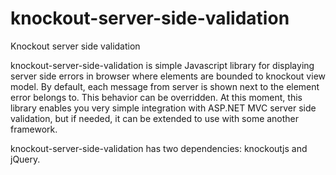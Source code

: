 knockout-server-side-validation
===============================

Knockout server side validation

knockout-server-side-validation is simple Javascript library for displaying server side errors in browser where elements are bounded to knockout view model. By default, each message from server is shown next to the element error belongs to. This behavior can be overridden. At this moment, this library enables you very simple integration with ASP.NET MVC server side validation, but if needed, it can be extended to use with some another framework.

knockout-server-side-validation has two dependencies: knockoutjs and jQuery.
